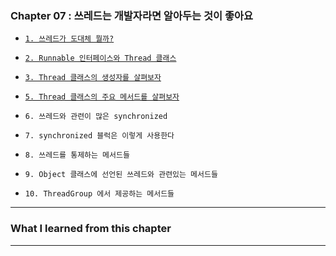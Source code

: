 
### Chapter 07 : 쓰레드는 개발자라면 알아두는 것이 좋아요

- [`1. 쓰레드가 도대체 뭘까?`](./section_01_02.md#1-쓰레드가-도대체-뭘까)
- [`2. Runnable 인터페이스와 Thread 클래스`](./section_01_02.md#2-runnable-인터페이스와-thread-클래스)

- [`3. Thread 클래스의 생성자를 살펴보자`](./section_03_05.md#3-thread-클래스의-생성자를-살펴보자)
- [`5. Thread 클래스의 주요 메서드를 살펴보자`](./section_03_05.md#5-thread-클래스의-주요-메서드를-살펴보자)

- `6. 쓰레드와 관련이 많은 synchronized`
- `7. synchronized 블럭은 이렇게 사용한다`
- `8. 쓰레드를 통제하는 메서드들`
- `9. Object 클래스에 선언된 쓰레드와 관련있는 메서드들`
- `10. ThreadGroup 에서 제공하는 메서드들`

---

### What I learned from this chapter


---
